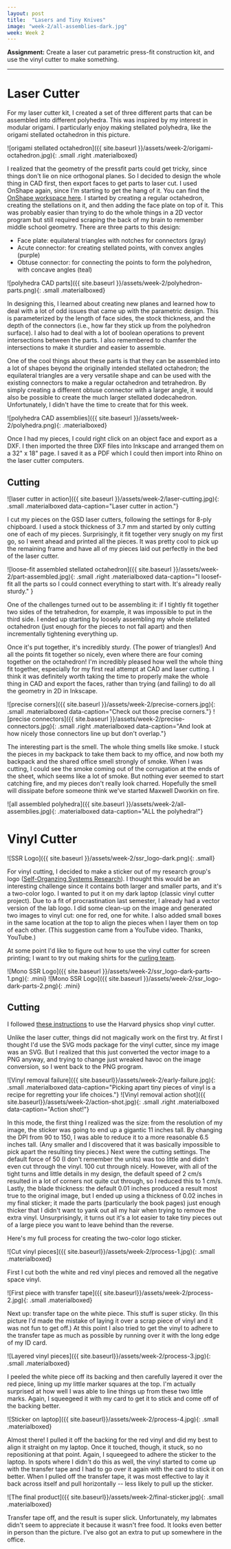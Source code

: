 ```yaml
---
layout: post
title:  "Lasers and Tiny Knives"
image: "week-2/all-assemblies-dark.jpg"
week: Week 2
---
```


**Assignment:** Create a laser cut parametric press-fit construction kit, and use the vinyl cutter to make something.

<!-- more -->

---

# Laser Cutter

For my laser cutter kit, I created a set of three different parts that can be assembled into different polyhedra. This was inspired by my interest in modular origami. I particularly enjoy making stellated polyhedra, like the origami stellated octahedron in this picture.

![origami stellated octahedron]({{ site.baseurl }}/assets/week-2/origami-octahedron.jpg){: .small .right .materialboxed}

I realized that the geometry of the pressfit parts could get tricky, since things don't lie on nice orthogonal planes. So I decided to design the whole thing in CAD first, then export faces to get parts to laser cut. I used OnShape again, since I'm starting to get the hang of it. You can find the [OnShape workspace here](https://cad.onshape.com/documents/478e14a8aa957372813ec4d7/w/4f7c285323f407f978839e25/e/56aef16ff696be411e05b9e7). I started by creating a regular octahedron, creating the stellations on it, and then adding the face plate on top of it. This was probably easier than trying to do the whole things in a 2D vector program but still required scraping the back of my brain to remember middle school geometry. There are three parts to this design:

- Face plate: equilateral triangles with notches for connectors (gray)
- Acute connector: for creating stellated points, with convex angles (purple)
- Obtuse connector: for connecting the points to form the polyhedron, with concave angles (teal)

![polyhedra CAD parts]({{ site.baseurl }}/assets/week-2/polyhedron-parts.png){: .small .materialboxed}

In designing this, I learned about creating new planes and learned how to deal with a lot of odd issues that came up with the parametric design. This is parameterized by the length of face sides, the stock thickness, and the depth of the connectors (i.e., how far they stick up from the polyhedron surface). I also had to deal with a lot of boolean operations to prevent intersections between the parts. I also remembered to chamfer the intersections to make it sturdier and easier to assemble.

One of the cool things about these parts is that they can be assembled into a lot of shapes beyond the originally intended stellated octahedron; the equilateral triangles are a very versatile shape and can be used with the existing connectors to make a regular octahedron and tetrahedron. By simply creating a different obtuse connector with a larger angle, it would also be possible to create the much larger stellated dodecahedron. Unfortunately, I didn't have the time to create that for this week.

![polyhedra CAD assemblies]({{ site.baseurl }}/assets/week-2/polyhedra.png){: .materialboxed}

Once I had my pieces, I could right click on an object face and export as a DXF. I then imported the three DXF files into Inkscape and arranged them on a 32" x 18" page. I saved it as a PDF which I could then import into Rhino on the laser cutter computers.

## Cutting

![laser cutter in action]({{ site.baseurl }}/assets/week-2/laser-cutting.jpg){: .small .materialboxed
data-caption="Laser cutter in action."}

I cut my pieces on the GSD laser cutters, following the settings for 8-ply chipboard. I used a stock thickness of 3.7 mm and started by only cutting one of each of my pieces. Surprisingly, it fit together very snugly on my first go, so I went ahead and printed all the pieces. It was pretty cool to pick up the remaining frame and have all of my pieces laid out perfectly in the bed of the laser cutter.

![loose-fit assembled stellated octahedron]({{ site.baseurl }}/assets/week-2/part-assembled.jpg){: .small .right .materialboxed
data-caption="I loosef-fit all the parts so I could connect everything to start with. It's already really sturdy." }

One of the challenges turned out to be assembling it: if I tightly fit together two sides of the tetrahedron, for example, it was impossible to put in the third side. I ended up starting by loosely assembling my whole stellated octahedron (just enough for the pieces to not fall apart) and then incrementally tightening everything up.

Once it's put together, it's incredibly sturdy. (The power of triangles!) And all the points fit together so nicely, even where there are four coming together on the octahedron! I'm incredibly pleased how well the whole thing fit together, especially for my first real attempt at CAD and laser cutting. I think it was definitely worth taking the time to properly make the whole thing in CAD and export the faces, rather than trying (and failing) to do all the geometry in 2D in Inkscape.

![precise corners]({{ site.baseurl }}/assets/week-2/precise-corners.jpg){: .small .materialboxed
data-caption="Check out those precise corners."}
![precise connectors]({{ site.baseurl }}/assets/week-2/precise-connectors.jpg){: .small .right .materialboxed
data-caption="And look at how nicely those connectors line up but don't overlap."}

The interesting part is the smell. The whole thing smells like smoke. I stuck the pieces in my backpack to take them back to my office, and now both my backpack and the shared office smell strongly of smoke. When I was cutting, I could see the smoke coming out of the corrugation at the ends of the sheet, which seems like a lot of smoke. But nothing ever seemed to start catching fire, and my pieces don't really look charred. Hopefully the smell will dissipate before someone think we've started Maxwell Dworkin on fire.  

![all assembled polyhedra]({{ site.baseurl }}/assets/week-2/all-assemblies.jpg){: .materialboxed
data-caption="ALL the polyhedra!"}

# Vinyl Cutter

![SSR Logo]({{ site.baseurl }}/assets/week-2/ssr_logo-dark.png){: .small}

For vinyl cutting, I decided to make a sticker out of my research group's logo ([Self-Organzing Systems Research](https://ssr.seas.harvard.edu/)). I thought this would be an interesting challenge since it contains both larger and smaller parts, and it's a two-color logo. I wanted to put it on my dark laptop (classic vinyl cutter project). Due to a fit of procrastination last semester, I already had a vector version of the lab logo. I did some clean-up on the image and generated two images to vinyl cut: one for red, one for white. I also added small boxes in the same location at the top to align the pieces when I layer them on top of each other. (This suggestion came from a YouTube video. Thanks, YouTube.)

At some point I'd like to figure out how to use the vinyl cutter for screen printing; I want to try out making shirts for the [curling team](http://harvardcurling.com/).<br/>

![Mono SSR Logo]({{ site.baseurl }}/assets/week-2/ssr_logo-dark-parts-1.png){: .mini}
![Mono SSR Logo]({{ site.baseurl }}/assets/week-2/ssr_logo-dark-parts-2.png){: .mini}


## Cutting

I followed [these instructions](http://fab.physics.harvard.edu/Procedures_Safety/Vinyl%20Cutter/vinyl.html) to use the Harvard physics shop vinyl cutter.

Unlike the laser cutter, things did not magically work on the first try. At first I thought I'd use the SVG mods package for the vinyl cutter, since my image was an SVG. But I realized that this just converted the vector image to a PNG anyway, and trying to change just wreaked havoc on the image conversion, so I went back to the PNG program.

![Vinyl removal failure]({{ site.baseurl}}/assets/week-2/early-failure.jpg){: .small .materialboxed
data-caption="Picking apart tiny pieces of vinyl is a recipe for regretting your life choices."}
![Vinyl removal action shot]({{ site.baseurl}}/assets/week-2/action-shot.jpg){: .small .right .materialboxed
data-caption="Action shot!"}

In this mode, the first thing I realized was the size: from the resolution of my image, the sticker was going to end up a gigantic 11 inches tall. By changing the DPI from 90 to 150, I was able to reduce it to a more reasonable 6.5 inches tall. (Any smaller and I discovered that it was basically impossible to pick apart the resulting tiny pieces.) Next were the cutting settings. The default force of 50 (I don't remember the units) was too little and didn't even cut through the vinyl. 100 cut through nicely. However, with all of the tight turns and little details in my design, the default speed of 2 cm/s resulted in a lot of corners not quite cut through, so I reduced this to 1 cm/s. Lastly, the blade thickness: the default 0.01 inches produced a result most true to the original image, but I ended up using a thickness of 0.02 inches in my final sticker; it made the parts (particularly the book pages) just enough thicker that I didn't want to yank out all my hair when trying to remove the extra vinyl. Unsurprisingly, it turns out it's a lot easier to take tiny pieces out of a large piece you want to leave behind than the reverse.

Here's my full process for creating the two-color logo sticker.

![Cut vinyl pieces]({{ site.baseurl}}/assets/week-2/process-1.jpg){: .small .materialboxed}

First I cut both the white and red vinyl pieces and removed all the negative space vinyl.<br/>

![First piece with transfer tape]({{ site.baseurl}}/assets/week-2/process-2.jpg){: .small .materialboxed}

Next up: transfer tape on the white piece. This stuff is super sticky. (In this picture I'd made the mistake of laying it over a scrap piece of vinyl and it was not fun to get off.) At this point I also tried to get the vinyl to adhere to the transfer tape as much as possible by running over it with the long edge of my ID card.<br/>

![Layered vinyl pieces]({{ site.baseurl}}/assets/week-2/process-3.jpg){: .small .materialboxed}

I peeled the white piece off its backing and then carefully layered it over the red piece, lining up my little marker squares at the top. I'm actually surprised at how well I was able to line things up from these two little marks. Again, I squeegeed it with my card to get it to stick and come off of the backing better. <br/> 

![Sticker on laptop]({{ site.baseurl}}/assets/week-2/process-4.jpg){: .small .materialboxed}

Almost there! I pulled it off the backing for the red vinyl and did my best to align it straight on my laptop. Once it touched, though, it stuck, so no repositioning at that point. Again, I squeegeed to adhere the sticker to the laptop. In spots where I didn't do this as well, the vinyl started to come up with the transfer tape and I had to go over it again with the card to stick it on better. When I pulled off the transfer tape, it was most effective to lay it back across itself and pull horizontally -- less likely to pull up the sticker.<br>

![The final product]({{ site.baseurl}}/assets/week-2/final-sticker.jpg){: .small .materialboxed}

Transfer tape off, and the result is super slick. Unfortunately, my labmates didn't seem to appreciate it because it wasn't free food. It looks even better in person than the picture. I've also got an extra to put up somewhere in the office.